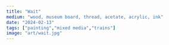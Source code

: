 ```yaml
---
title: "Wait"
medium: "wood, museum board, thread, acetate, acrylic, ink"
date: "2024-02-13"
tags: ["painting","mixed media","trains"]
image: "art/wait.jpg"
---
```

